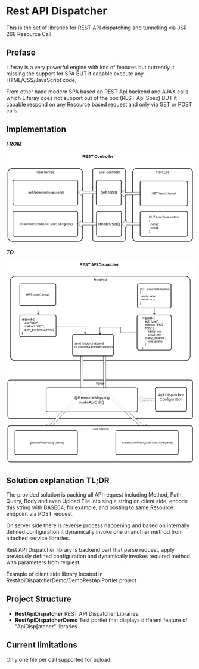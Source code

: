 # Rest API Dispatcher

This is the set of libraries for REST API dispatching and tunnelling via JSR 268 Resource Call.

## Prefase

Liferay is a very powerful engine with lots of features but currently it missing the support for SPA BUT it capable execute any HTML/CSS/JavaScript code, 

From other hand modern SPA based on REST Api backend and AJAX calls which Liferay does not support out of the box (REST Api Spec) BUT it capable respond 
on any Resource based request and only via GET or POST calls.

## Implementation
***FROM***

![Regular 3 layer SPA implementation](RestApiDispatcher/doc/RestController.png)

***TO***

![SPA implementation using ESR268 Resource Mapping](RestApiDispatcher/doc/ApiDispatcher.png)

## Solution explanation TL;DR
The provided solution is packing all API request including Method, Path, Query, Body and even Upload File into single string on client side, encode this string with BASE64, 
for example, and posting to same Resource endpoint via POST request.

On server side there is reverse process happening and based on internally defined configuration it dynamically invoke one or another method from attached service libraries.

Rest API Dispatcher library is backend part that parse request, apply previously defined configuration and dynamically invokes required method with parameters from request.

Example of client side library located in RestApiDispatcherDemo/DemoRestApiPortlet project

## Project Structure

- **RestApiDispatcher** REST API Dispatcher Libraries.
- **RestApiDispatcherDemo** Test portlet that displays different feature of "ApiDisp[atcher" libraries.

## Current limitations

Only one file per call supported for upload.
